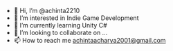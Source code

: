 - 👋 Hi, I’m @achinta2210
- 👀 I’m interested in Indie Game Development
- 🌱 I’m currently learning Unity C#
- 💞️ I’m looking to collaborate on ...
- 📫 How to reach me achintaacharya2001@gmail.com

<!---
achinta2210/achinta2210 is a ✨ special ✨ repository because its `README.md` (this file) appears on your GitHub profile.
You can click the Preview link to take a look at your changes.
--->
